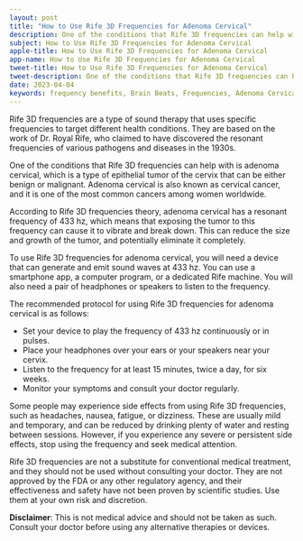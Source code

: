 ```yaml
---
layout: post
title: "How to Use Rife 3D Frequencies for Adenoma Cervical"
description: One of the conditions that Rife 3D frequencies can help with is adenoma cervical, which is a type of epithelial tumor of the cervix that can be either benign or malignant.
subject: How to Use Rife 3D Frequencies for Adenoma Cervical
apple-title: How to Use Rife 3D Frequencies for Adenoma Cervical
app-name: How to Use Rife 3D Frequencies for Adenoma Cervical
tweet-title: How to Use Rife 3D Frequencies for Adenoma Cervical
tweet-description: One of the conditions that Rife 3D frequencies can help with is adenoma cervical, which is a type of epithelial tumor of the cervix that can be either benign or malignant.
date: 2023-04-04
keywords: frequency benefits, Brain Beats, Frequencies, Adenoma Cervical, Brain wave entrainment, sound therapy
---
```


Rife 3D frequencies are a type of sound therapy that uses specific frequencies to target different health conditions. They are based on the work of Dr. Royal Rife, who claimed to have discovered the resonant frequencies of various pathogens and diseases in the 1930s.

One of the conditions that Rife 3D frequencies can help with is adenoma cervical, which is a type of epithelial tumor of the cervix that can be either benign or malignant. Adenoma cervical is also known as cervical cancer, and it is one of the most common cancers among women worldwide.

According to Rife 3D frequencies theory, adenoma cervical has a resonant frequency of 433 hz, which means that exposing the tumor to this frequency can cause it to vibrate and break down. This can reduce the size and growth of the tumor, and potentially eliminate it completely.

To use Rife 3D frequencies for adenoma cervical, you will need a device that can generate and emit sound waves at 433 hz. You can use a smartphone app, a computer program, or a dedicated Rife machine. You will also need a pair of headphones or speakers to listen to the frequency.

The recommended protocol for using Rife 3D frequencies for adenoma cervical is as follows:

- Set your device to play the frequency of 433 hz continuously or in pulses.
- Place your headphones over your ears or your speakers near your cervix.
- Listen to the frequency for at least 15 minutes, twice a day, for six weeks.
- Monitor your symptoms and consult your doctor regularly.

Some people may experience side effects from using Rife 3D frequencies, such as headaches, nausea, fatigue, or dizziness. These are usually mild and temporary, and can be reduced by drinking plenty of water and resting between sessions. However, if you experience any severe or persistent side effects, stop using the frequency and seek medical attention.

Rife 3D frequencies are not a substitute for conventional medical treatment, and they should not be used without consulting your doctor. They are not approved by the FDA or any other regulatory agency, and their effectiveness and safety have not been proven by scientific studies. Use them at your own risk and discretion.

**Disclaimer**: This is not medical advice and should not be taken as such. Consult your doctor before using any alternative therapies or devices.
